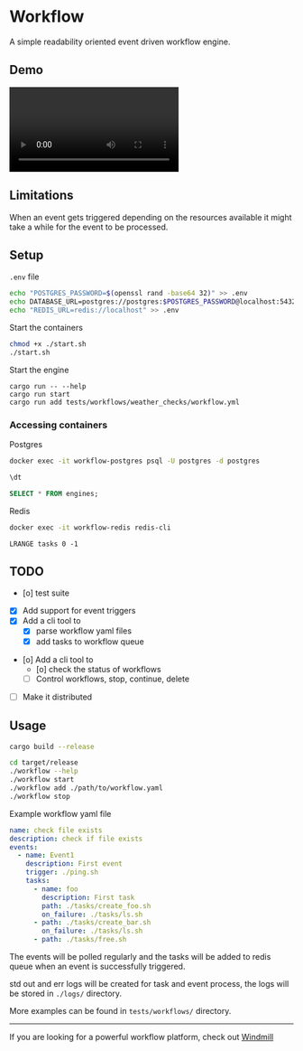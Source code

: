 # Workflow

A simple readability oriented event driven workflow engine.
## Demo
![Click to Watch Video](./demo.webm)

## Limitations

When an event gets triggered depending on the resources available it might take a while for the event to be processed.

## Setup

`.env` file

```bash
echo "POSTGRES_PASSWORD=$(openssl rand -base64 32)" >> .env
echo DATABASE_URL=postgres://postgres:$POSTGRES_PASSWORD@localhost:5432/postgres >> .env
echo "REDIS_URL=redis://localhost" >> .env
```

Start the containers

```bash
chmod +x ./start.sh
./start.sh
```

Start the engine
```
cargo run -- --help
cargo run start
cargo run add tests/workflows/weather_checks/workflow.yml
```

### Accessing containers

Postgres

```bash
docker exec -it workflow-postgres psql -U postgres -d postgres
```

```sql
\dt

SELECT * FROM engines;
```

Redis

```bash
docker exec -it workflow-redis redis-cli
```

```redis
LRANGE tasks 0 -1
```

## TODO
- [o] test suite
- [x] Add support for event triggers
- [x] Add a cli tool to 
  - [x] parse workflow yaml files
  - [x] add tasks to workflow queue 
- [o] Add a cli tool to 
  - [o] check the status of workflows
  - [ ] Control workflows, stop, continue, delete
- [ ] Make it distributed


## Usage

```bash
cargo build --release

cd target/release
./workflow --help
./workflow start
./workflow add ./path/to/workflow.yaml
./workflow stop

```

Example workflow yaml file

```yaml
name: check file exists
description: check if file exists
events:
  - name: Event1
    description: First event
    trigger: ./ping.sh
    tasks:
      - name: foo
        description: First task
        path: ./tasks/create_foo.sh
        on_failure: ./tasks/ls.sh
      - path: ./tasks/create_bar.sh
        on_failure: ./tasks/ls.sh
      - path: ./tasks/free.sh
```

The events will be polled regularly and the tasks will be added to redis queue when an event is successfully triggered.

std out and err logs will be created for task and event process, the logs will be stored in `./logs/` directory.

More examples can be found in `tests/workflows/` directory.

---

If you are looking for a powerful workflow platform, check out [Windmill](https://github.com/windmill-labs/windmill)